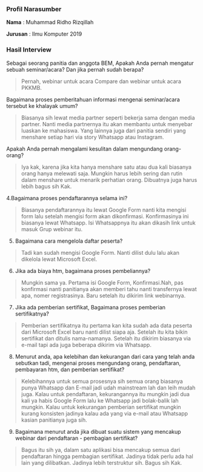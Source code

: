 ### Profil Narasumber 
**Nama** : Muhammad Ridho Rizqillah

**Jurusan** : Ilmu Komputer 2019

### Hasil Interview

Sebagai seorang panitia dan anggota BEM, Apakah Anda pernah mengatur sebuah seminar/acara? Dan jika pernah sudah berapa?
> Pernah, webinar untuk acara Compare dan webinar untuk acara PKKMB.

Bagaimana proses pemberitahuan informasi mengenai seminar/acara tersebut ke khalayak umum?
> Biasanya sih lewat media partner seperti bekerja sama dengan media partner. Nanti media partnernya itu akan membantu untuk menyebar luaskan ke mahasiswa. Yang lainnya juga dari 
panitia sendiri yang menshare setiap hari via story Whatsapp atau Instagram. 

Apakah Anda pernah mengalami kesulitan dalam mengundang orang-orang?
> Iya kak, karena jika kita hanya menshare satu atau dua kali biasanya orang hanya melewati saja. Mungkin harus lebih sering dan rutin dalam menshare untuk menarik perhatian orang.
Dibuatnya juga harus lebih bagus sih Kak.

4.Bagaimana proses pendaftarannya selama ini?
> Biasanya pendaftarannya itu lewat Google Form nanti kita mengisi form lalu setelah mengisi form akan dikonfirmasi. Konfirmasinya ini biasanya lewat Whatsapp. Isi Whatsappnya itu 
akan dikasih link untuk masuk Grup webinar itu.

5. Bagaimana cara mengelola daftar peserta?
> Tadi kan sudah mengisi Google Form. Nanti dilist dulu lalu akan dikelola lewat Microsoft Excel.

6. Jika ada biaya htm, bagaimana proses pembeliannya? 
> Mungkin sama ya. Pertama isi Google Form, Konfirmasi.Nah, pas konfirmasi nanti panitianya akan memberi tahu nanti transfernya lewat apa, nomer registrasinya. Baru setelah itu
dikirim link webinarnya.

7. Jika ada pemberian sertifikat, Bagaimana proses pemberian sertifikatnya?
> Pemberian sertifikatnya itu pertama kan kita sudah ada data peserta dari Microsoft Excel baru nanti dilist siapa aja. Setelah itu kita bikin sertifikat dan ditulis nama-namanya. Setelah itu
dikirim biasanya via e-mail tapi ada juga beberapa dikirim via Whatsapp.

8. Menurut anda, apa kelebihan dan kekurangan dari cara yang telah anda sebutkan tadi, mengenai proses mengundang orang, pendaftaran, pembayaran htm, dan pemberian sertifikat?
> Kelebihannya untuk semua prosesnya sih semua orang biasanya punya Whatsapp dan E-mail jadi udah mainstream lah dan leih mudah juga. Kalau untuk pendaftaran, kekurangannya itu mungkin
jadi dua kali ya habis Google Form lalu ke Whatsapp jadi bolak-balik lah mungkin. Kalau untuk kekurangan pemberian sertifikat mungkin kurang konsisten jadinya kalau ada yang via e-mail
atau Whatsapp kasian panitianya juga sih.

9. Bagaimana menurut anda jika dibuat suatu sistem yang mencakup webinar dari pendaftaran - pembagian sertifikat?
> Bagus itu sih ya, dalam satu aplikasi bisa mencakup semua dari pendaftaran hingga pembagian sertifikat. Jadinya tidak perlu ada hal lain yang dilibatkan. Jadinya lebih terstruktur
sih. Bagus sih Kak.
